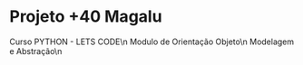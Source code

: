 # Projeto +40 Magalu 
Curso PYTHON - LETS CODE\n
Modulo de Orientação Objeto\n
Modelagem e Abstração\n
